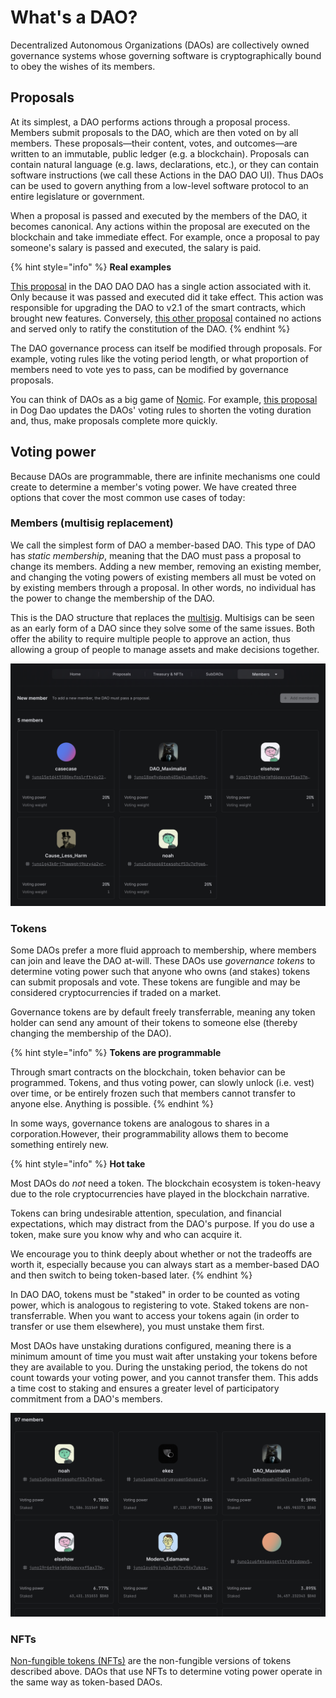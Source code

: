 # What's a DAO?

Decentralized Autonomous Organizations (DAOs) are collectively owned governance systems whose governing software is cryptographically bound to obey the wishes of its members.

## Proposals

At its simplest, a DAO performs actions through a proposal process. Members submit proposals to the DAO, which are then voted on by all members. These proposals—their content, votes, and outcomes—are written to an immutable, public ledger (e.g. a blockchain). Proposals can contain natural language (e.g. laws, declarations, etc.), or they can contain software instructions (we call these Actions in the DAO DAO UI). Thus DAOs can be used to govern anything from a low-level software protocol to an entire legislature or government.

When a proposal is passed and executed by the members of the DAO, it becomes canonical. Any actions within the proposal are executed on the blockchain and take immediate effect. For example, once a proposal to pay someone's salary is passed and executed, the salary is paid.

{% hint style="info" %}
**Real examples**

[This proposal](https://daodao.zone/dao/juno10h0hc64jv006rr8qy0zhlu4jsxct8qwa0vtaleayh0ujz0zynf2s2r7v8q/proposals/A6) in the DAO DAO DAO has a single action associated with it. Only because it was passed and executed did it take effect. This action was responsible for upgrading the DAO to v2.1 of the smart contracts, which brought new features. Conversely, [this other proposal](https://daodao.zone/dao/juno10h0hc64jv006rr8qy0zhlu4jsxct8qwa0vtaleayh0ujz0zynf2s2r7v8q/proposals/A1) contained no actions and served only to ratify the constitution of the DAO.
{% endhint %}

The DAO governance process can itself be modified through proposals. For example, voting rules like the voting period length, or what proportion of members need to vote yes to pass, can be modified by governance proposals.

You can think of DAOs as a big game of [Nomic](https://en.wikipedia.org/wiki/Nomic). For example, [this proposal](https://daodao.zone/dao/juno1czh5dy2kxwwt5hlw6rr2q25clj96sheftsdccswg9qe34m3wzgdswmw8ju/proposals/A9) in Dog Dao updates the DAOs' voting rules to shorten the voting duration and, thus, make proposals complete more quickly.

## Voting power

Because DAOs are programmable, there are infinite mechanisms one could create to determine a member's voting power. We have created three options that cover the most common use cases of today:

### Members (multisig replacement)

We call the simplest form of DAO a member-based DAO. This type of DAO has _static membership_, meaning that the DAO must pass a proposal to change its members. Adding a new member, removing an existing member, and changing the voting powers of existing members all must be voted on by existing members through a proposal. In other words, no individual has the power to change the membership of the DAO.

This is the DAO structure that replaces the [multisig](https://www.coindesk.com/learn/what-is-a-multisig-wallet). Multisigs can be seen as an early form of a DAO since they solve some of the same issues. Both offer the ability to require multiple people to approve an action, thus allowing a group of people to manage assets and make decisions together.

![Membership-based DAO members screenshot](../.gitbook/assets/membership.png)

### Tokens

Some DAOs prefer a more fluid approach to membership, where members can join and leave the DAO at-will. These DAOs use _governance tokens_ to determine voting power such that anyone who owns (and stakes) tokens can submit proposals and vote. These tokens are fungible and may be considered cryptocurrencies if traded on a market.

Governance tokens are by default freely transferrable, meaning any token holder can send any amount of their tokens to someone else (thereby changing the membership of the DAO).

{% hint style="info" %}
**Tokens are programmable**

Through smart contracts on the blockchain, token behavior can be programmed. Tokens, and thus voting power, can slowly unlock (i.e. vest) over time, or be entirely frozen such that members cannot transfer to anyone else. Anything is possible.
{% endhint %}

In some ways, governance tokens are analogous to shares in a corporation.However, their programmability allows them to become something entirely new.

{% hint style="info" %}
**Hot take**

Most DAOs do _not_ need a token. The blockchain ecosystem is token-heavy due to the role cryptocurrencies have played in the blockchain narrative.

Tokens can bring undesirable attention, speculation, and financial expectations, which may distract from the DAO's purpose. If you do use a token, make sure you know why and who can acquire it.

We encourage you to think deeply about whether or not the tradeoffs are worth it, especially because you can always start as a member-based DAO and then switch to being token-based later.
{% endhint %}

In DAO DAO, tokens must be "staked" in order to be counted as voting power, which is analogous to registering to vote. Staked tokens are non-transferrable. When you want to access your tokens again (in order to transfer or use them elsewhere), you must unstake them first.

Most DAOs have unstaking durations configured, meaning there is a minimum amount of time you must wait after unstaking your tokens before they are available to you. During the unstaking period, the tokens do not count towards your voting power, and you cannot transfer them. This adds a time cost to staking and ensures a greater level of participatory commitment from a DAO's members.

![Token-based DAO members screenshot](../.gitbook/assets/tokens.png)

### NFTs

[Non-fungible tokens (NFTs)](https://en.wikipedia.org/wiki/Non-fungible_token) are the non-fungible versions of tokens described above. DAOs that use NFTs to determine voting power operate in the same way as token-based DAOs.
